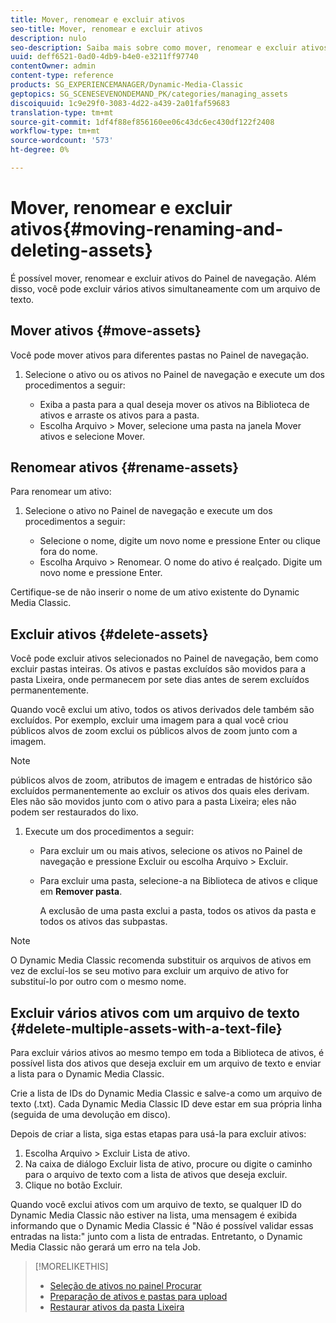 ```yaml
---
title: Mover, renomear e excluir ativos
seo-title: Mover, renomear e excluir ativos
description: nulo
seo-description: Saiba mais sobre como mover, renomear e excluir ativos.
uuid: deff6521-0ad0-4db9-b4e0-e3211ff97740
contentOwner: admin
content-type: reference
products: SG_EXPERIENCEMANAGER/Dynamic-Media-Classic
geptopics: SG_SCENESEVENONDEMAND_PK/categories/managing_assets
discoiquuid: 1c9e29f0-3083-4d22-a439-2a01faf59683
translation-type: tm+mt
source-git-commit: 1df4f88ef856160ee06c43dc6ec430df122f2408
workflow-type: tm+mt
source-wordcount: '573'
ht-degree: 0%

---
```



# Mover, renomear e excluir ativos{#moving-renaming-and-deleting-assets}

É possível mover, renomear e excluir ativos do Painel de navegação. Além disso, você pode excluir vários ativos simultaneamente com um arquivo de texto.

## Mover ativos {#move-assets}

Você pode mover ativos para diferentes pastas no Painel de navegação.

1. Selecione o ativo ou os ativos no Painel de navegação e execute um dos procedimentos a seguir:

   * Exiba a pasta para a qual deseja mover os ativos na Biblioteca de ativos e arraste os ativos para a pasta.
   * Escolha Arquivo > Mover, selecione uma pasta na janela Mover ativos e selecione Mover.

## Renomear ativos {#rename-assets}

Para renomear um ativo:

1. Selecione o ativo no Painel de navegação e execute um dos procedimentos a seguir:

   * Selecione o nome, digite um novo nome e pressione Enter ou clique fora do nome.
   * Escolha Arquivo > Renomear. O nome do ativo é realçado. Digite um novo nome e pressione Enter.

Certifique-se de não inserir o nome de um ativo existente do Dynamic Media Classic.

## Excluir ativos {#delete-assets}

Você pode excluir ativos selecionados no Painel de navegação, bem como excluir pastas inteiras. Os ativos e pastas excluídos são movidos para a pasta Lixeira, onde permanecem por sete dias antes de serem excluídos permanentemente.

Quando você exclui um ativo, todos os ativos derivados dele também são excluídos. Por exemplo, excluir uma imagem para a qual você criou públicos alvos de zoom exclui os públicos alvos de zoom junto com a imagem.

>[!NOTE]
>
>públicos alvos de zoom, atributos de imagem e entradas de histórico são excluídos permanentemente ao excluir os ativos dos quais eles derivam. Eles não são movidos junto com o ativo para a pasta Lixeira; eles não podem ser restaurados do lixo.

1. Execute um dos procedimentos a seguir:

   * Para excluir um ou mais ativos, selecione os ativos no Painel de navegação e pressione Excluir ou escolha Arquivo > Excluir.
   * Para excluir uma pasta, selecione-a na Biblioteca de ativos e clique em **Remover pasta**.

      A exclusão de uma pasta exclui a pasta, todos os ativos da pasta e todos os ativos das subpastas.

>[!NOTE]
>
>O Dynamic Media Classic recomenda substituir os arquivos de ativos em vez de excluí-los se seu motivo para excluir um arquivo de ativo for substituí-lo por outro com o mesmo nome.

## Excluir vários ativos com um arquivo de texto {#delete-multiple-assets-with-a-text-file}

Para excluir vários ativos ao mesmo tempo em toda a Biblioteca de ativos, é possível lista dos ativos que deseja excluir em um arquivo de texto e enviar a lista para o Dynamic Media Classic.

Crie a lista de IDs do Dynamic Media Classic e salve-a como um arquivo de texto (.txt). Cada Dynamic Media Classic ID deve estar em sua própria linha (seguida de uma devolução em disco).

Depois de criar a lista, siga estas etapas para usá-la para excluir ativos:

1. Escolha Arquivo > Excluir Lista de ativo.
1. Na caixa de diálogo Excluir lista de ativo, procure ou digite o caminho para o arquivo de texto com a lista de ativos que deseja excluir.
1. Clique no botão Excluir.

Quando você exclui ativos com um arquivo de texto, se qualquer ID do Dynamic Media Classic não estiver na lista, uma mensagem é exibida informando que o Dynamic Media Classic é &quot;Não é possível validar essas entradas na lista:&quot; junto com a lista de entradas. Entretanto, o Dynamic Media Classic não gerará um erro na tela Job.

>[!MORELIKETHIS]
>
>* [Seleção de ativos no painel Procurar](selecting-assets-browse-panel.md#selecting_assets_in_the_browse_panel)
>* [Preparação de ativos e pastas para upload](uploading-files.md#preparing_your_assets_and_folders_for_uploading)
>* [Restaurar ativos da pasta Lixeira](trash-folder.md#restoring_assets_from_the_trash_folder)


